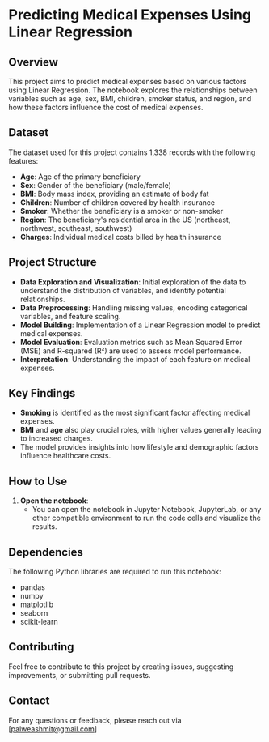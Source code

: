 # Predicting Medical Expenses Using Linear Regression

## Overview

This project aims to predict medical expenses based on various factors using Linear Regression. The notebook explores the relationships between variables such as age, sex, BMI, children, smoker status, and region, and how these factors influence the cost of medical expenses.

## Dataset

The dataset used for this project contains 1,338 records with the following features:
- **Age**: Age of the primary beneficiary
- **Sex**: Gender of the beneficiary (male/female)
- **BMI**: Body mass index, providing an estimate of body fat
- **Children**: Number of children covered by health insurance
- **Smoker**: Whether the beneficiary is a smoker or non-smoker
- **Region**: The beneficiary's residential area in the US (northeast, northwest, southeast, southwest)
- **Charges**: Individual medical costs billed by health insurance

## Project Structure

- **Data Exploration and Visualization**: Initial exploration of the data to understand the distribution of variables, and identify potential relationships.
- **Data Preprocessing**: Handling missing values, encoding categorical variables, and feature scaling.
- **Model Building**: Implementation of a Linear Regression model to predict medical expenses.
- **Model Evaluation**: Evaluation metrics such as Mean Squared Error (MSE) and R-squared (R²) are used to assess model performance.
- **Interpretation**: Understanding the impact of each feature on medical expenses.

## Key Findings

- **Smoking** is identified as the most significant factor affecting medical expenses.
- **BMI** and **age** also play crucial roles, with higher values generally leading to increased charges.
- The model provides insights into how lifestyle and demographic factors influence healthcare costs.

## How to Use

1. **Open the notebook**:
   - You can open the notebook in Jupyter Notebook, JupyterLab, or any other compatible environment to run the code cells and visualize the results.

## Dependencies

The following Python libraries are required to run this notebook:
- pandas
- numpy
- matplotlib
- seaborn
- scikit-learn

## Contributing

Feel free to contribute to this project by creating issues, suggesting improvements, or submitting pull requests.

## Contact

For any questions or feedback, please reach out via [palweashmit@gmail.com]
